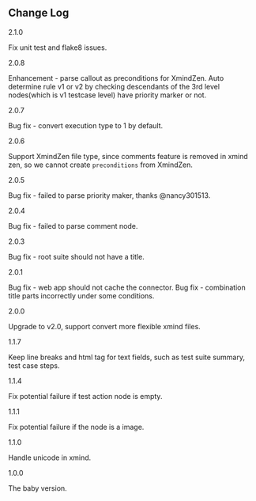 Change Log
----------
2.1.0

Fix unit test and flake8 issues.

2.0.8

Enhancement - parse callout as preconditions for XmindZen.
Auto determine rule v1 or v2 by checking descendants of the 3rd level nodes(which is v1 testcase level) have priority marker or not.  

2.0.7

Bug fix - convert execution type to 1 by default.

2.0.6

Support XmindZen file type, since comments feature is removed in xmind zen, so we cannot create `preconditions` from XmindZen.

2.0.5

Bug fix - failed to parse priority maker, thanks @nancy301513.

2.0.4

Bug fix - failed to parse comment node.

2.0.3

Bug fix - root suite should not have a title.

2.0.1

Bug fix - web app should not cache the connector.
Bug fix - combination title parts incorrectly under some conditions.

2.0.0

Upgrade to v2.0, support convert more flexible xmind files.

1.1.7

Keep line breaks and html tag for text fields, such as test suite summary, test case steps.

1.1.4

Fix potential failure if test action node is empty.

1.1.1

Fix potential failure if the node is a image.

1.1.0

Handle unicode in xmind.

1.0.0

The baby version.